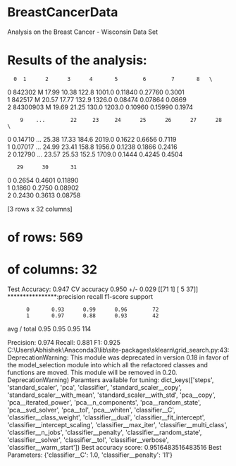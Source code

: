 # BreastCancerData
Analysis on the Breast Cancer - Wisconsin Data Set

# Results of the analysis: 
      0  1      2      3      4       5        6        7       8   \
0    842302  M  17.99  10.38  122.8  1001.0  0.11840  0.27760  0.3001   
1    842517  M  20.57  17.77  132.9  1326.0  0.08474  0.07864  0.0869   
2  84300903  M  19.69  21.25  130.0  1203.0  0.10960  0.15990  0.1974   

        9    ...        22     23     24      25      26      27      28  \
0  0.14710   ...     25.38  17.33  184.6  2019.0  0.1622  0.6656  0.7119   
1  0.07017   ...     24.99  23.41  158.8  1956.0  0.1238  0.1866  0.2416   
2  0.12790   ...     23.57  25.53  152.5  1709.0  0.1444  0.4245  0.4504   

       29      30       31  
0  0.2654  0.4601  0.11890  
1  0.1860  0.2750  0.08902  
2  0.2430  0.3613  0.08758  

[3 rows x 32 columns]
# of rows: 569
# of columns: 32

Test Accuracy: 0.947
CV accuracy 0.950 +/- 0.029
[[71  1]
[ 5 37]]
****************:precision  recall  f1-score   support

          0       0.93      0.99      0.96        72
          1       0.97      0.88      0.93        42

avg / total       0.95      0.95      0.95       114

Precision: 0.974
Recall: 0.881
F1: 0.925
C:\Users\Abhishek\Anaconda3\lib\site-packages\sklearn\grid_search.py:43: DeprecationWarning: This module was deprecated in version 0.18 in favor of the model_selection module into which all the refactored classes and functions are moved. This module will be removed in 0.20.
  DeprecationWarning)
Paramters available for tuning: dict_keys(['steps', 'standard_scaler', 'pca', 'classifier', 'standard_scaler__copy', 'standard_scaler__with_mean', 'standard_scaler__with_std', 'pca__copy', 'pca__iterated_power', 'pca__n_components', 'pca__random_state', 'pca__svd_solver', 'pca__tol', 'pca__whiten', 'classifier__C', 'classifier__class_weight', 'classifier__dual', 'classifier__fit_intercept', 'classifier__intercept_scaling', 'classifier__max_iter', 'classifier__multi_class', 'classifier__n_jobs', 'classifier__penalty', 'classifier__random_state', 'classifier__solver', 'classifier__tol', 'classifier__verbose', 'classifier__warm_start'])
Best accuracy score: 0.9516483516483516
Best Parameters: {'classifier__C': 1.0, 'classifier__penalty': 'l1'}
